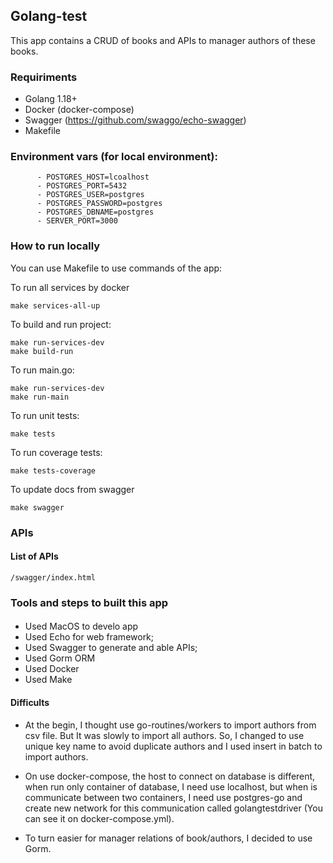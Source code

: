 ## Golang-test
This app contains a CRUD of books and APIs to manager authors of these books.

### Requiriments
- Golang 1.18+
- Docker (docker-compose)
- Swagger (https://github.com/swaggo/echo-swagger)
- Makefile

### Environment vars (for local environment):
```
      - POSTGRES_HOST=lcoalhost
      - POSTGRES_PORT=5432
      - POSTGRES_USER=postgres
      - POSTGRES_PASSWORD=postgres
      - POSTGRES_DBNAME=postgres
      - SERVER_PORT=3000
```

### How to run locally

You can use Makefile to use commands of the app:

To run all services by docker
```
make services-all-up
```

To build and run project:
```
make run-services-dev
make build-run
```

To run main.go:
```
make run-services-dev
make run-main
```

To run unit tests:
```
make tests
```

To run coverage tests:
```
make tests-coverage
```

To update docs from swagger
```
make swagger
```

### APIs
#### List of APIs
```
/swagger/index.html
```

### Tools and steps to built this app

####

- Used MacOS to develo app
- Used Echo for web framework;
- Used Swagger to generate and able APIs;
- Used Gorm ORM
- Used Docker
- Used Make

#### Difficults

- At the begin, I thought use go-routines/workers to import authors from csv file. But It was slowly to import all authors. So, I changed to use unique key name to avoid duplicate authors and I used insert in batch to import authors.

- On use docker-compose, the host to connect on database is different, when run only container of database, I need use localhost, but when is communicate between two containers, I need use postgres-go and create new network for this communication called golangtestdriver (You can see it on docker-compose.yml).

- To turn easier for manager relations of book/authors, I decided to use Gorm.
